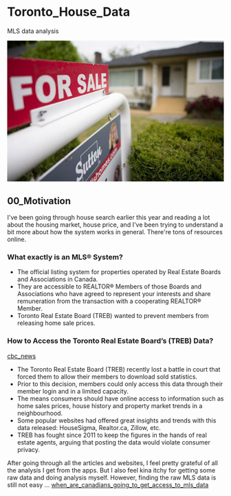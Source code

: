 # Toronto_House_Data
MLS data analysis

![img](https://github.com/krystinli/Toronto_House_Price/blob/main/img/for_sale_img.jpg)

## 00_Motivation 
I've been going through house search earlier this year and reading a lot about the housing market, house price, and I've been trying to understand a bit more about how the system works in general. There're tons of resources online. 

### What exactly is an MLS® System?
- The official listing system for properties operated by Real Estate Boards and Associations in Canada.
- They are accessible to REALTOR® Members of those Boards and Associations who have agreed to represent your interests and share remuneration from the transaction with a cooperating REALTOR® Member.
- Toronto Real Estate Board (TREB) wanted to prevent members from releasing home sale prices. 

### How to Access the Toronto Real Estate Board’s (TREB) Data?
[cbc_news](https://www.cbc.ca/news/business/treb-real-estate-sale-prices-1.4795903)
- The Toronto Real Estate Board (TREB) recently lost a battle in court that forced them to allow their members to download sold statistics. 
- Prior to this decision, members could only access this data through their member login and in a limited capacity. 
- The means consumers should have online access to information such as home sales prices, house history and property market trends in a neighbourhood.
- Some popular websites had offered great insights and trends with this data released: HouseSigma, Realtor.ca, Zillow, etc. 
- TREB has fought since 2011 to keep the figures in the hands of real estate agents, arguing that posting the data would violate consumer privacy.

After going through all the articles and websites, I feel pretty grateful of all the analysis I get from the apps. But I also feel kina itchy for getting some raw data and doing analysis myself. However, finding the raw MLS data is still not easy ... [when_are_canadians_going_to_get_access_to_mls_data](https://www.reddit.com/r/canada/comments/ayrw4v/when_are_canadians_going_to_get_access_to_mls_data/)

